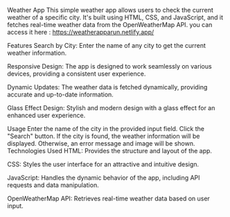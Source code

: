 Weather App
This simple weather app allows users to check the current weather of a specific city. It's built using HTML, CSS, and JavaScript, and it fetches real-time weather data from the OpenWeatherMap API.
you can access it here : https://weatherapparun.netlify.app/

Features
Search by City: Enter the name of any city to get the current weather information.

Responsive Design: The app is designed to work seamlessly on various devices, providing a consistent user experience.

Dynamic Updates: The weather data is fetched dynamically, providing accurate and up-to-date information.

Glass Effect Design: Stylish and modern design with a glass effect for an enhanced user experience.

Usage
Enter the name of the city in the provided input field.
Click the "Search" button.
If the city is found, the weather information will be displayed. Otherwise, an error message and image will be shown.
Technologies Used
HTML: Provides the structure and layout of the app.

CSS: Styles the user interface for an attractive and intuitive design.

JavaScript: Handles the dynamic behavior of the app, including API requests and data manipulation.

OpenWeatherMap API: Retrieves real-time weather data based on user input.
